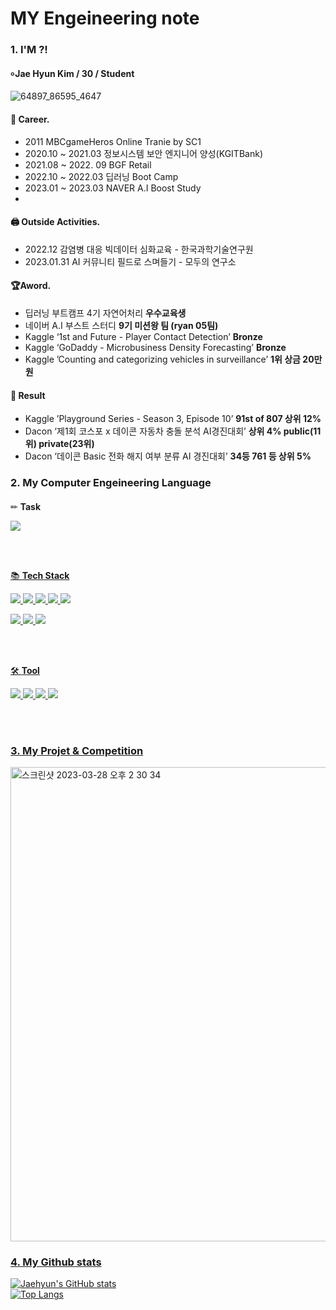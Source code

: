 # MY Engeineering note
#### 
### 1. I'M ?!
#### ৹ Jae Hyun Kim / 30 / Student
![64897_86595_4647](https://user-images.githubusercontent.com/112835087/228140460-dc28ad9d-b90c-43fe-90c6-9e964ae27247.jpg)
#### 🏢 Career.  
- 2011 MBCgameHeros Online Tranie by SC1
- 2020.10 ~ 2021.03 정보시스템 보안 엔지니어 양성(KGITBank)
- 2021.08 ~ 2022. 09 BGF Retail
- 2022.10 ~ 2022.03 딥러닝 Boot Camp
- 2023.01 ~ 2023.03 NAVER A.I Boost Study 
- 
#### 🖨️ Outside Activities. 
- 2022.12 감염병 대응 빅데이터 심화교육 - 한국과학기술연구원
- 2023.01.31 AI 커뮤니티 필드로 스며들기 - 모두의 연구소

#### 🏆Aword.

- 딥러닝 부트캠프 4기 자연어처리 **우수교육생**
- 네이버 A.I 부스트 스터디 **9기 미션왕 팀 (ryan 05팀)**
- Kaggle ‘1st and Future - Player Contact Detection’ **Bronze**
- Kaggle ‘GoDaddy - Microbusiness Density Forecasting’ **Bronze**
- Kaggle ’Counting and categorizing vehicles in surveillance’ **1위 상금 20만원**

#### 📝 Result
- Kaggle ’Playground Series - Season 3, Episode 10’  **91st of 807 상위 12%**
- Dacon ‘제1회 코스포 x 데이콘 자동차 충돌 분석 AI경진대회’ **상위 4% public(11위) private(23위)**
- Dacon ‘데이콘 Basic 전화 해지 여부 분류 AI 경진대회’ **34등 761 등 상위 5%**

####  
### 2. My Computer Engeineering Language 
####
✏ **Task**

<a href="https://github.com/dbtjr1103/mainpj"><img src="https://img.shields.io/badge/CV-Object Detection-blue"/> 


<br/>
<br/>


📚 **Tech Stack**

<img src="https://img.shields.io/badge/Python-3766AB?style=flat-square&logo=Python&logoColor=white"/>  <img src="https://img.shields.io/badge/Java-007396?style=flat-square&logo=Java&logoColor=white"/> <img src="https://img.shields.io/badge/MySQL-4479A1?style=flat-square&logo=MySQL&logoColor=white"/> 
<img src="https://img.shields.io/badge/Swift-F05138?style=flat-square&logo=Swift&logoColor=white"/> <img src="https://img.shields.io/badge/C++-00599C?style=flat-square&logo=Swift&logoColor=white"/> 
   
   
<img src="https://img.shields.io/badge/TensorFlow-FF6F00?style=flat-square&logo=TensorFlow&logoColor=white"/> <img src="https://img.shields.io/badge/PyTorch-EE4C2C?style=flat-square&logo=PyTorch&logoColor=white"/> <img src="https://img.shields.io/badge/Flask-000000?style=flat-square&logo=Flask&logoColor=white"/> 



<br/>
<br/>  
 
🛠 **Tool**


<img src="https://img.shields.io/badge/Colab-F9AB00?style=flat-square&logo=Google Colab&logoColor=white"/> <img src="https://img.shields.io/badge/VSCode-007ACC?style=flat-square&logo=Visual Studio Code&logoColor=white"/> <img src="https://img.shields.io/badge/AWS-232F3E?style=flat-square&logo=Amazon AWS&logoColor=white"/> <img src="https://img.shields.io/badge/Android-3DDC84?style=flat-square&logo=Android&logoColor=white"/>



<br/>
<br/>

### 3. My Projet & Competition  

<img width="759" alt="스크린샷 2023-03-28 오후 2 30 34" src="https://user-images.githubusercontent.com/112835087/228138717-1f396b74-939f-48e2-ac65-014f794ca875.png">

### 4. My Github stats

![Jaehyun's GitHub stats](https://github-readme-stats.vercel.app/api?username=jh941213&show_icons=trueshow_icons=true&theme=merko)  
![Top Langs](https://github-readme-stats.vercel.app/api/top-langs/?username=jh941213&layout=compact&theme=tokyonight)



